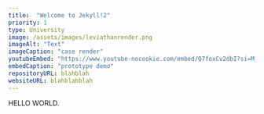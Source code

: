 ```yaml
---
title:  "Welcome to Jekyll!2"
priority: 1
type: University
image: /assets/images/leviathanrender.png
imageAlt: "Text"
imageCaption: "case render"
youtubeEmbed: "https://www.youtube-nocookie.com/embed/Q7foxCv2dbI?si=M_87cLazMFbLLm8G&amp;controls=0"
embedCaption: "prototype demo"
repositoryURL: blahblah 
websiteURL: blahblahblah
---
```


HELLO WORLD.
